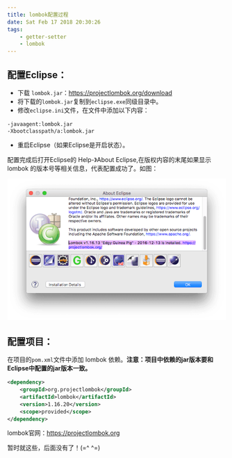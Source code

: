 ```yaml
---
title: lombok配置过程
date: Sat Feb 17 2018 20:30:26
tags:
    - getter-setter
    - lombok
---
```

## 配置Eclipse：
* 下载 `lombok.jar`：https://projectlombok.org/download
* 将下载的`lombok.jar`复制到`eclipse.exe`同级目录中。
* 修改`eclipse.ini`文件，在文件中添加以下内容：
```
-javaagent:lombok.jar
-Xbootclasspath/a:lombok.jar
```
* 重启Eclipse（如果Eclipse是开启状态）。

配置完成后打开Eclipse的 Help-》About Eclipse,在版权内容的末尾如果显示 lombok 的版本号等相关信息，代表配置成功了。如图：

![eclipse-about](/assets/blogImg/180217-lombok-install.png)


## 配置项目：
在项目的`pom.xml`文件中添加 lombok 依赖。**注意：项目中依赖的jar版本要和Eclipse中配置的jar版本一致。**

``` xml
<dependency>
	<groupId>org.projectlombok</groupId>
	<artifactId>lombok</artifactId>
	<version>1.16.20</version>
	<scope>provided</scope>
</dependency>
```
lombok官网：https://projectlombok.org

暂时就这些，后面没有了！(=^ ^=)




